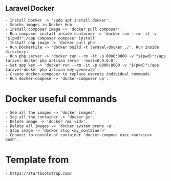 ## Laravel Docker

    - Install Docker -> 'sudo apt install docker'.
    - Seachs images in Docker Hub.
    - Install composer image -> 'docker pull composer'.
    - Run composer install inside container -> 'docker run --rm -it -v "$(pwd)":/app composer composer install'
    - Install php image -> 'docker pull php'.
    - Run DockerFile -> 'docker build -t laravel-docker ./'. Run inside directory.
    - Run php server -> 'docker run --rm -it -p 8000:8000 -v "$(pwd)":/app laravel-docker php artisan serve --host=0.0.0.0'.
    - Set app key -> 'docker run --rm -it -p 8000:8000 -v "$(pwd)":/app laravel-docker php artisan key:generate'.
    - Create docker-composer to replace execute individual commands.
    - Run docker-compose -> 'docker-composer up'.

# Docker useful commands

    - See all the images -> 'docker images'.
    - See all the container -> 'docker ps'.
    - Delete image -> 'docker rmi <id>'.
    - Delete all images -> 'docker system prune -a'.
    - Stop image -> 'docker stop <my_container>'
    - Connect to console of container 'docker-compose exec <service> bash'.

# Template from

    - https://startbootstrap.com/
